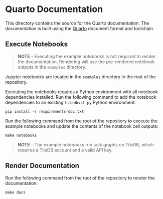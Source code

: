 # Quarto Documentation

This directory contains the source for the Quarto documentation. The documentation is built using the [Quarto](https://quarto.org) document format and toolchain.


## Execute Notebooks

> **NOTE** - Executing the example notebooks is not required to render the documentation. Rendering will use the pre-rendered notebook outputs in the `examples` directory.

Jupyter notebooks are located in the `examples` directory in the root of the repository. 

Executing the notebooks requires a Python environment with all notebook dependencies installed. Run the following command to add the notebook dependencies to an existing `tiledbvcf-py` Python environment:

```
pip install -r requirements-doc.txt
```

Run the following command from the root of the repository to execute the example notebooks and update the contents of the notebook cell outputs:
```
make notebooks
```

> **NOTE** - The example notebooks run task graphs on TileDB, which requires a TileDB account and a valid API key.


## Render Documentation
Run the following command from the root of the repository to render the documentation:

```
make docs
```
